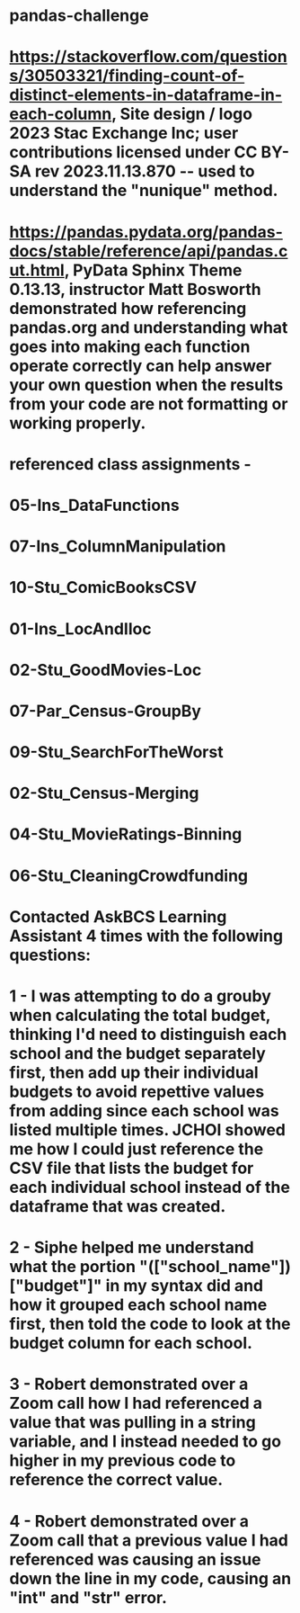 # pandas-challenge

# https://stackoverflow.com/questions/30503321/finding-count-of-distinct-elements-in-dataframe-in-each-column, Site design / logo 2023 Stac Exchange Inc; user contributions licensed under CC BY-SA rev 2023.11.13.870 -- used to understand the "nunique" method.

# https://pandas.pydata.org/pandas-docs/stable/reference/api/pandas.cut.html, PyData Sphinx Theme 0.13.13, instructor Matt Bosworth demonstrated how referencing pandas.org and understanding what goes into making each function operate correctly can help answer your own question when the results from your code are not formatting or working properly.

# referenced class assignments - 
# 05-Ins_DataFunctions
# 07-Ins_ColumnManipulation
# 10-Stu_ComicBooksCSV
# 01-Ins_LocAndIloc
# 02-Stu_GoodMovies-Loc
# 07-Par_Census-GroupBy
# 09-Stu_SearchForTheWorst
# 02-Stu_Census-Merging
# 04-Stu_MovieRatings-Binning
# 06-Stu_CleaningCrowdfunding

# Contacted AskBCS Learning Assistant 4 times with the following questions:
# 1 - I was attempting to do a grouby when calculating the total budget, thinking I'd need to distinguish each school and the budget separately first, then add up their individual budgets to avoid repettive values from adding since each school was listed multiple times. JCHOI showed me how I could just reference the CSV file that lists the budget for each individual school instead of the dataframe that was created.
# 2 - Siphe helped me understand what the portion "(["school_name"])["budget"]" in my syntax did and how it grouped each school name first, then told the code to look at the budget column for each school.
# 3 - Robert demonstrated over a Zoom call how I had referenced a value that was pulling in a string variable, and I instead needed to go higher in my previous code to reference the correct value.
# 4 - Robert demonstrated over a Zoom call that a previous value I had referenced was causing an issue down the line in my code, causing an "int" and "str" error.